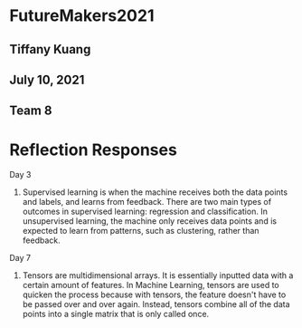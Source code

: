 # FutureMakers2021

## Tiffany Kuang
## July 10, 2021
## Team 8

# Reflection Responses

Day 3
1. Supervised learning is when the machine receives both the data points and labels, and learns from feedback. There are two main types of outcomes in supervised learning: regression and classification. In unsupervised learning, the machine only receives data points and is expected to learn from patterns, such as clustering, rather than feedback.

Day 7
1. Tensors are multidimensional arrays. It is essentially inputted data with a certain amount of features. In Machine Learning, tensors are used to quicken the process because with tensors, the feature doesn't have to be passed over and over again. Instead, tensors combine all of the data points into a single matrix that is only called once.
